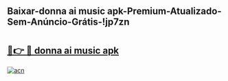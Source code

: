 
## Baixar-donna ai music apk-Premium-Atualizado-Sem-Anúncio-Grátis-!jp7zn

# <h2><a href="https://andorid.site?title=donna_ai_music_apk&ref=27">🔗👉 🔴 donna ai music apk</a></h2>

[![acn](https://github.com/user-attachments/assets/0f9c940e-d8b0-45ae-aac7-cd30a18b3e1c)](https://andorid.site?title=donna_ai_music_apk&ref=27)

